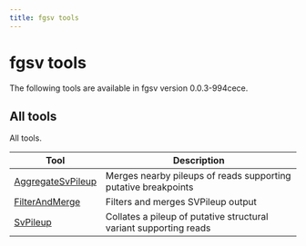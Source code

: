 ```yaml
---
title: fgsv tools
---
```


# fgsv tools

The following tools are available in fgsv version 0.0.3-994cece.
## All tools

All tools.

|Tool|Description|
|----|-----------|
|[AggregateSvPileup](AggregateSvPileup.md)|Merges nearby pileups of reads supporting putative breakpoints|
|[FilterAndMerge](FilterAndMerge.md)|Filters and merges SVPileup output|
|[SvPileup](SvPileup.md)|Collates a pileup of putative structural variant supporting reads|


